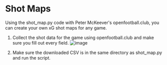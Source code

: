 # Shot Maps
Using the shot_map.py code with Peter McKeever's openfootball.club, you can create your own xG shot maps for any game. 

1. Collect the shot data for the game using openfootball.club and make sure you fill out every field.
![image](https://user-images.githubusercontent.com/57690237/82160376-7e336f00-985a-11ea-948b-1a7eb19b6c03.png)

2. Make sure the downloaded CSV is in the same directory as shot_map.py and run the script. 
